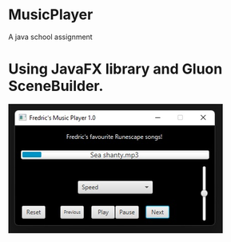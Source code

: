 # MusicPlayer
 A java school assignment
 #
 # Using JavaFX library and Gluon SceneBuilder.
![Alt text](projectImg.jpg?raw=true "Demo image")
